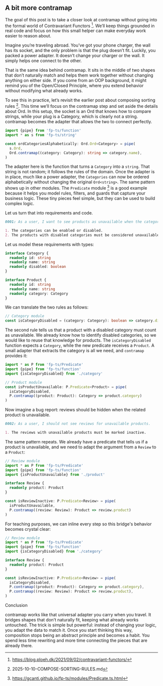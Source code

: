 A bit more contramap
---

The goal of this post is to take a closer look at contramap without going into the formal world of Contravariant 
Functors [^1]. We’ll keep things grounded in real code and focus on how this small helper can make everyday work 
easier to reason about.

Imagine you’re traveling abroad. You’ve got your phone charger, the wall has its socket, and the only problem is 
that the plug doesn’t fit. Luckily, you packed a power adapter. It doesn’t change your charger or the wall. It 
simply helps one connect to the other. 

That is the same idea behind contramap. It sits in the middle of two shapes that don’t naturally match and helps 
them work together without changing anything on either side. If you come from an OOP background, it might remind 
you of the Open/Closed Principle, where you extend behavior without modifying what already works.

To see this in practice, let’s revisit the earlier post about composing sorting rules [^4]. This time we’ll focus 
on the contramap step and set aside the details about Ord. In this setup, the socket is an Ord<string> that knows 
how to compare strings, while your plug is a Category, which is clearly not a string. contramap becomes the adapter 
that allows the two to connect perfectly.

```ts
import {pipe} from 'fp-ts/function'
import * as s from 'fp-ts/string'

const ordCategoriesAlphabetically: Ord.Ord<Category> = pipe(
  s.Ord,
  Ord.contramap((category: Category): string => category.name),
)
```

The adapter here is the function that turns a `Category` into a `string`. That string is not random; it follows the
rules of the domain. Once the adapter is in place, much like a power adapter, the `Categories` can now be ordered
alphabetically without changing the original `Ord<string>`. The same pattern shows up in other modules. The `Predicate`
module [^5] is a good example because it helps you model rules, filters, and guards that capture your business logic.
These tiny pieces feel simple, but they can be used to build complex logic.

Let us turn that into requirements and code.

```markdown
0001: As a user, I want to see products as unavailable when the category is disabled.

1. The categories can be enabled or disabled.
2. The products with disabled categories must be considered unavailable.
```

Let us model these requirements with types:

```ts
interface Category {
  readonly id: string
  readonly name: string
  readonly disabled: boolean
}

interface Product {
  readonly id: string
  readonly name: string
  readonly category: Category
}
```

We can translate the two rules as follows:

```ts
// Category module
const isCategoryDisabled = (category: Category): boolean => category.disabled
```

The second rule tells us that a product with a disabled category must count as unavailable. We already know how to
identify disabled categories, so we would like to reuse that knowledge for products. The `isCategoryDisabled` function
expects a `Category`, while the new predicate receives a `Product`. A small adapter that extracts the category is all we
need, and `contramap` provides it:

```ts
import * as P from 'fp-ts/Predicate'
import {pipe} from 'fp-ts/function'
import {isCategoryDisabled} from './category'

// Product module
const isProductUnavailable: P.Predicate<Product> = pipe(
  isCategoryDisabled,
  P.contramap((product: Product): Category => product.category)
)
```

Now imagine a bug report: reviews should be hidden when the related product is unavailable.

```markdown
0002: As a user, I should not see reviews for unavailable products.

1. The reviews with unavailable products must be marked inactive.
```

The same pattern repeats. We already have a predicate that tells us if a product is unavailable, and we need to adapt
the argument from a `Review` to a `Product`:

```ts
// Review module
import * as P from 'fp-ts/Predicate'
import {pipe} from 'fp-ts/function'
import {isProductUnavailable} from './product'

interface Review {
  readonly product: Product
}

const isReviewInactive: P.Predicate<Review> = pipe(
  isProductUnavailable,
  P.contramap((review: Review): Product => review.product)
)
```

For teaching purposes, we can inline every step so this bridge's behavior becomes crystal clear:

```ts
// Review module
import * as P from 'fp-ts/Predicate'
import {pipe} from 'fp-ts/function'
import {isCategoryDisabled} from './category'

interface Review {
  readonly product: Product
}

const isReviewInactive: P.Predicate<Review> = pipe(
  isCategoryDisabled,
  P.contramap((product: Product): Category => product.category),
  P.contramap((review: Review): Product => review.product),
)
```

Conclusion

contramap works like that universal adapter you carry when you travel. It bridges shapes that don’t naturally fit, 
keeping what already works untouched. The trick is simple but powerful: instead of changing your logic, you adapt 
the data to match it. Once you start thinking this way, composition stops being an abstract principle and becomes 
a habit. You spend less time rewriting and more time connecting the pieces that are already there.

[^1]: https://blog.ploeh.dk/2021/09/02/contravariant-functors/

[^2]: https://gcanti.github.io/fp-ts

[^3]: https://gcanti.github.io/fp-ts/modules/Option.ts.html

[^4]: 2025-10-10-COMPOSE-SORTING-RULES.md

[^5]: https://gcanti.github.io/fp-ts/modules/Predicate.ts.html

